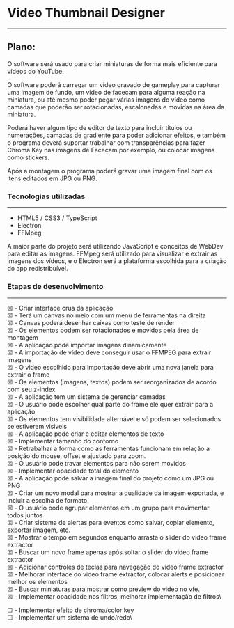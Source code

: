 # Video Thumbnail Designer
---

## Plano:
O software será usado para criar miniaturas de forma mais eficiente para vídeos do YouTube.

O software poderá carregar um video gravado de gameplay para capturar uma imagem de fundo, um video
de facecam para alguma reação na miniatura, ou até mesmo poder pegar várias imagens do vídeo como
camadas que poderão ser rotacionadas, escalonadas e movidas na área da miniatura.

Poderá haver algum tipo de editor de texto para incluir títulos ou numerações, camadas de gradiente
para poder adicionar efeitos, e também o programa deverá suportar trabalhar com transparências para
fazer Chroma Key nas imagens de Facecam por exemplo, ou colocar imagens como stickers.

Após a montagem o programa poderá gravar uma imagem final com os itens editados em JPG ou PNG.

### Tecnologias utilizadas
---
- HTML5 / CSS3 / TypeScript
- Electron
- FFMpeg

A maior parte do projeto será utilizando JavaScript e conceitos de WebDev para editar as imagens.
FFMpeg será utilizado para visualizar e extrair as imagens dos vídeos, e o Electron será a
plataforma escolhida para a criação do app redistribuível.

### Etapas de desenvolvimento
---

&#9746; - Criar interface crua da aplicação\
&#9746; - Terá um canvas no meio com um menu de ferramentas na direita\
&#9746; - Canvas poderá desenhar caixas como teste de render\
&#9746; - Os elementos podem ser rotacionados e movidos pela área de montagem\
&#9746; - A aplicação pode importar imagens dinamicamente\
&#9746; - A importação de vídeo deve conseguir usar o FFMPEG para extrair imagens\
&#9746; - O video  escolhido para importação deve abrir uma nova janela para extrair o frame\
&#9746; - Os elementos (imagens, textos) podem ser reorganizados de acordo com seu z-index\
&#9746; - A aplicação tem um sistema de gerenciar camadas\
&#9746; - O usuário pode escolher qual parte do frame ele quer extrair para a aplicação\
&#9746; - Os elementos tem visibilidade alternável e só podem ser selecionados se estiverem visiveis\
&#9746; - A aplicação pode criar e editar elementos de texto\
&#9746; - Implementar tamanho do contorno\
&#9746; - Retrabalhar a forma como as ferramentas funcionam em relação a posição do mouse, offset e ajustado para zoom.\
&#9746; - O usuário pode travar elementos para não serem movidos\
&#9746; - Implementar opacidade total do elemento\
&#9746; - A aplicação pode salvar a imagem final do projeto como um JPG ou PNG\
&#9746; - Criar um novo modal para mostrar a qualidade da imagem exportada, e incluir a escolha de formato.\
&#9746; - O usuário pode agrupar elementos em um grupo para movimentar todos juntos\
&#9746; - Criar sistema de alertas para eventos como salvar, copiar elemento, exportar imagem, etc.\
&#9746; - Mostrar o tempo em segundos enquanto arrasta o slider do video frame extractor\
&#9746; - Buscar um novo frame apenas após soltar o slider do video frame extractor\
&#9746; - Adicionar controles de teclas para navegação do video frame extractor\
&#9746; - Melhorar interface do video frame extractor, colocar alerts e posicionar melhor os elementos\
&#9746; - Buscar miniaturas para mostrar como preview do video no vfe.\
&#9746; - Implementar opacidade nos filtros, melhorar implementação de filtros\

&#9744; - Implementar efeito de chroma/color key\
&#9744; - Implementar um sistema de undo/redo\

